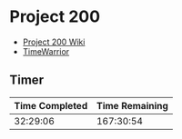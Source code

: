 # Project 200

* [Project 200 Wiki](https://hachibu.github.io/project-200)
* [TimeWarrior](https://timewarrior.net)

## Timer

| Time Completed | Time Remaining |
| -------------- | -------------- |
| 32:29:06       | 167:30:54      |
